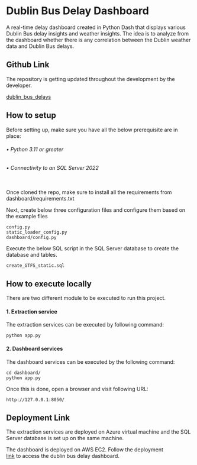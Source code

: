 
# Dublin Bus Delay Dashboard
A real-time delay dashboard created in Python Dash that displays various Dublin Bus delay insights and weather insights. The idea is to analyze from the dashboard whether there is any correlation between the Dublin weather data and Dublin Bus delays.

## Github Link
The repository is getting updated throughout the development by the developer.

[dublin_bus_delays](https://github.com/jerinjoseputhussery/dublin_bus_delays)
## How to setup

Before setting up, make sure you have all the below prerequisite are in place:
###### • Python 3.11 or greater
###### • Connectivity to an SQL Server 2022
\
Once cloned the repo, make sure to install all the requirements from dashboard/requirements.txt

Next, create below three configuration files and configure them based on the example files

    config.py
    static_loader_config.py
    dashboard/config.py


Execute the below SQL script in the SQL Server database to create the database and tables. 

    create_GTFS_static.sql



## How to execute locally

There are two different module to be executed to run this project.

#### 1. Extraction service
The  extraction services can be executed by following command:

    python app.py
#### 2. Dashboard services
The dashboard services can be executed by the following command:

    cd dashboard/
    python app.py
Once this is done, open a browser and visit following URL:

    http://127.0.0.1:8050/



## Deployment Link

The extraction services are deployed on Azure virtual machine and the SQL Server database is set up on the same machine.


The dashboard is deployed on AWS EC2. Follow the deployment  
[link](https://engaged-magnetic-tarpon.ngrok-free.app/) to access the dublin bus delay dashboard.

